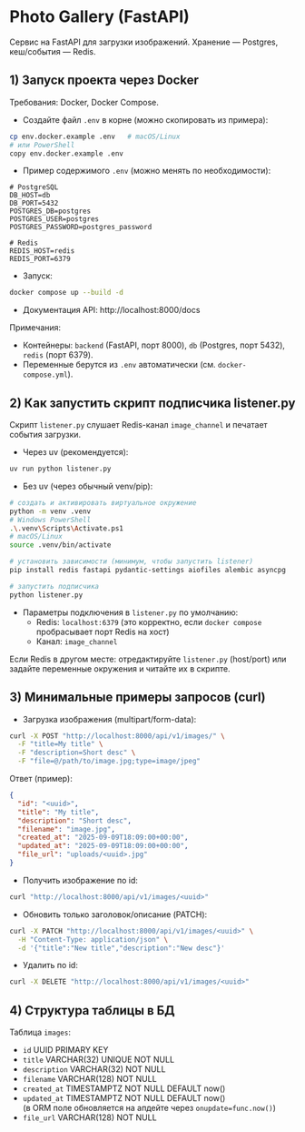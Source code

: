 # Photo Gallery (FastAPI)

Сервис на FastAPI для загрузки изображений. Хранение — Postgres, кеш/события — Redis.

## 1) Запуск проекта через Docker

Требования: Docker, Docker Compose.

- Создайте файл `.env` в корне (можно скопировать из примера):
```bash
cp env.docker.example .env   # macOS/Linux
# или PowerShell
copy env.docker.example .env
```

- Пример содержимого `.env` (можно менять по необходимости):
```env
# PostgreSQL
DB_HOST=db
DB_PORT=5432
POSTGRES_DB=postgres
POSTGRES_USER=postgres
POSTGRES_PASSWORD=postgres_password

# Redis
REDIS_HOST=redis
REDIS_PORT=6379
```

- Запуск:
```bash
docker compose up --build -d
```

- Документация API: http://localhost:8000/docs

Примечания:
- Контейнеры: `backend` (FastAPI, порт 8000), `db` (Postgres, порт 5432), `redis` (порт 6379).
- Переменные берутся из `.env` автоматически (см. `docker-compose.yml`).

## 2) Как запустить скрипт подписчика listener.py

Скрипт `listener.py` слушает Redis-канал `image_channel` и печатает события загрузки.

- Через uv (рекомендуется):
```bash
uv run python listener.py
```

- Без uv (через обычный venv/pip):
```bash
# создать и активировать виртуальное окружение
python -m venv .venv
# Windows PowerShell
.\.venv\Scripts\Activate.ps1
# macOS/Linux
source .venv/bin/activate

# установить зависимости (минимум, чтобы запустить listener)
pip install redis fastapi pydantic-settings aiofiles alembic asyncpg

# запустить подписчика
python listener.py
```

- Параметры подключения в `listener.py` по умолчанию:
  - Redis: `localhost:6379` (это корректно, если `docker compose` пробрасывает порт Redis на хост)
  - Канал: `image_channel`

Если Redis в другом месте: отредактируйте `listener.py` (host/port) или задайте переменные окружения и читайте их в скрипте.

## 3) Минимальные примеры запросов (curl)

- Загрузка изображения (multipart/form-data):
```bash
curl -X POST "http://localhost:8000/api/v1/images/" \
  -F "title=My title" \
  -F "description=Short desc" \
  -F "file=@/path/to/image.jpg;type=image/jpeg"
```
Ответ (пример):
```json
{
  "id": "<uuid>",
  "title": "My title",
  "description": "Short desc",
  "filename": "image.jpg",
  "created_at": "2025-09-09T18:09:00+00:00",
  "updated_at": "2025-09-09T18:09:00+00:00",
  "file_url": "uploads/<uuid>.jpg"
}
```

- Получить изображение по id:
```bash
curl "http://localhost:8000/api/v1/images/<uuid>"
```

- Обновить только заголовок/описание (PATCH):
```bash
curl -X PATCH "http://localhost:8000/api/v1/images/<uuid>" \
  -H "Content-Type: application/json" \
  -d '{"title":"New title","description":"New desc"}'
```

- Удалить по id:
```bash
curl -X DELETE "http://localhost:8000/api/v1/images/<uuid>"
```

## 4) Структура таблицы в БД

Таблица `images`:
- `id` UUID PRIMARY KEY
- `title` VARCHAR(32) UNIQUE NOT NULL
- `description` VARCHAR(32) NOT NULL
- `filename` VARCHAR(128) NOT NULL
- `created_at` TIMESTAMPTZ NOT NULL DEFAULT now()
- `updated_at` TIMESTAMPTZ NOT NULL DEFAULT now()  
  (в ORM поле обновляется на апдейте через `onupdate=func.now()`)
- `file_url` VARCHAR(128) NOT NULL

